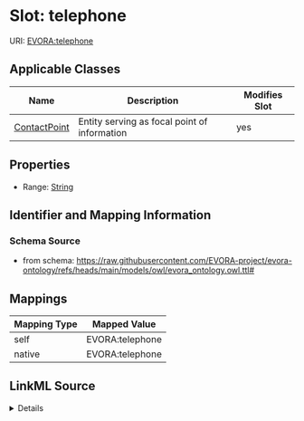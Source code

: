 

# Slot: telephone



URI: [EVORA:telephone](https://raw.githubusercontent.com/EVORA-project/evora-ontology/refs/heads/main/models/owl/evora_ontology.owl.ttl#telephone)



<!-- no inheritance hierarchy -->





## Applicable Classes

| Name | Description | Modifies Slot |
| --- | --- | --- |
| [ContactPoint](ContactPoint.md) | Entity serving as focal point of information |  yes  |







## Properties

* Range: [String](String.md)





## Identifier and Mapping Information







### Schema Source


* from schema: https://raw.githubusercontent.com/EVORA-project/evora-ontology/refs/heads/main/models/owl/evora_ontology.owl.ttl#




## Mappings

| Mapping Type | Mapped Value |
| ---  | ---  |
| self | EVORA:telephone |
| native | EVORA:telephone |




## LinkML Source

<details>
```yaml
name: telephone
from_schema: https://raw.githubusercontent.com/EVORA-project/evora-ontology/refs/heads/main/models/owl/evora_ontology.owl.ttl#
rank: 1000
alias: telephone
domain_of:
- ContactPoint
range: string

```
</details>